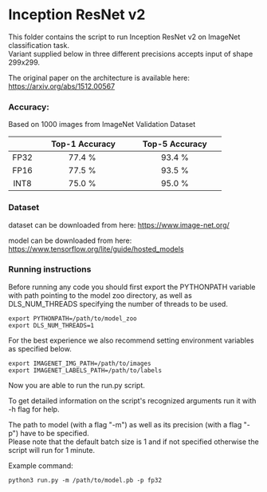 # Inception ResNet v2


This folder contains the script to run Inception ResNet v2 on ImageNet classification task.\
Variant supplied below in three different precisions accepts input of shape 299x299.

The original paper on the architecture is available here: https://arxiv.org/abs/1512.00567


### Accuracy:

Based on 1000 images from ImageNet Validation Dataset

|   | &nbsp;&nbsp;&nbsp;&nbsp; Top-1 Accuracy&nbsp;&nbsp;&nbsp;&nbsp;  |&nbsp;&nbsp;&nbsp;&nbsp; Top-5 Accuracy &nbsp;&nbsp;&nbsp;&nbsp; |
|:---:|:---:|:---:|
| FP32  | 77.4 %  | 93.4 %  |
| FP16  | 77.5 %  | 93.5 %  |
| INT8  | 75.0 %  | 95.0 %  |


### Dataset

dataset can be downloaded from here: https://www.image-net.org/

model can be downloaded from here: https://www.tensorflow.org/lite/guide/hosted_models

### Running instructions

Before running any code you should first export the PYTHONPATH variable with path pointing to the model zoo directory,
as well as DLS_NUM_THREADS specifying the number of threads to be used.

```
export PYTHONPATH=/path/to/model_zoo
export DLS_NUM_THREADS=1
```

For the best experience we also recommend setting environment variables as specified below.

```
export IMAGENET_IMG_PATH=/path/to/images
export IMAGENET_LABELS_PATH=/path/to/labels
```

Now you are able to run the run.py script. 

To get detailed information on the script's recognized arguments run it with -h flag for help.

The path to model (with a flag "-m") as well as its precision (with a flag "-p") have to be specified.\
Please note that the default batch size is 1 and if not specified otherwise the script will run for 1 minute.


Example command: 

```
python3 run.py -m /path/to/model.pb -p fp32
```
